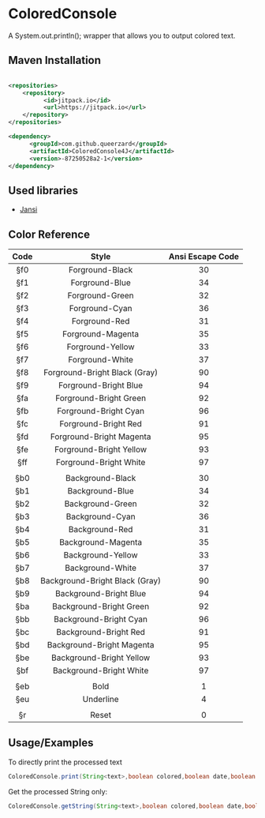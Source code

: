 # ColoredConsole

A System.out.println(); wrapper that allows you to output colored text.

## Maven Installation

```xml

<repositories>
	<repository>
		  <id>jitpack.io</id>
		  <url>https://jitpack.io</url>
	</repository>
</repositories>

<dependency>
	  <groupId>com.github.queerzard</groupId>
	  <artifactId>ColoredConsole4J</artifactId>
	  <version>-87250528a2-1</version>
</dependency>
```

## Used libraries

- [Jansi](https://github.com/fusesource/jansi)

## Color Reference

| Code |             Style             | Ansi Escape Code |
| :----: | :------------------------------: | :----------------: |
| §f0 |        Forground-Black        |        30        |
| §f1 |         Forground-Blue         |        34        |
| §f2 |        Forground-Green        |        32        |
| §f3 |         Forground-Cyan         |        36        |
| §f4 |         Forground-Red         |        31        |
| §f5 |       Forground-Magenta       |        35        |
| §f6 |        Forground-Yellow        |        33        |
| §f7 |        Forground-White        |        37        |
| §f8 | Forground-Bright Black (Gray) |        90        |
| §f9 |     Forground-Bright Blue     |        94        |
| §fa |     Forground-Bright Green     |        92        |
| §fb |     Forground-Bright Cyan     |        96        |
| §fc |      Forground-Bright Red      |        91        |
| §fd |    Forground-Bright Magenta    |        95        |
| §fe |    Forground-Bright Yellow    |        93        |
| §ff |     Forground-Bright White     |        97        |
|      |                                |                  |
| §b0 |        Background-Black        |        30        |
| §b1 |        Background-Blue        |        34        |
| §b2 |        Background-Green        |        32        |
| §b3 |        Background-Cyan        |        36        |
| §b4 |         Background-Red         |        31        |
| §b5 |       Background-Magenta       |        35        |
| §b6 |       Background-Yellow       |        33        |
| §b7 |        Background-White        |        37        |
| §b8 | Background-Bright Black (Gray) |        90        |
| §b9 |     Background-Bright Blue     |        94        |
| §ba |    Background-Bright Green    |        92        |
| §bb |     Background-Bright Cyan     |        96        |
| §bc |     Background-Bright Red     |        91        |
| §bd |   Background-Bright Magenta   |        95        |
| §be |    Background-Bright Yellow    |        93        |
| §bf |    Background-Bright White    |        97        |
|      |                                |                  |
| §eb |              Bold              |        1        |
| §eu |           Underline           |        4        |
|      |                                |                  |
| §r |             Reset             |        0        |

## Usage/Examples

To directly print the processed text

```java
ColoredConsole.print(String<text>,boolean colored,boolean date,boolean time);
```

Get the processed String only:

```java
ColoredConsole.getString(String<text>,boolean colored,boolean date,boolean time);
```
